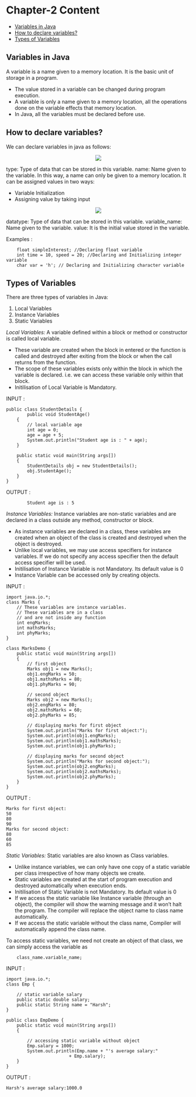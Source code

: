 # Chapter-2 Content 

* [Variables in Java](#Variables-in-Java)
* [How to declare variables?](#How-to-declare-variables?)
* [Types of Variables](#Types-of-Variables)



## Variables in Java

A variable is a name given to a memory location. It is the basic unit of storage in a program.

- The value stored in a variable can be changed during program execution.
- A variable is only a name given to a memory location, all the operations done on the variable effects that memory location.
- In Java, all the variables must be declared before use.


## How to declare variables?

We can declare variables in java as follows:

<p align="center">
  <img src="https://github.com/oilmcut-2020/JavaClass/blob/master/Chapter-2%20Variables/declare-variable.png">
</p>

type: Type of data that can be stored in this variable.
name: Name given to the variable.
In this way, a name can only be given to a memory location. It can be assigned values in two ways:
- Variable Initialization
- Assigning value by taking input

<p align="center">
  <img src="https://github.com/oilmcut-2020/JavaClass/blob/master/Chapter-2%20Variables/init-variable.png">
</p>
 

datatype: Type of data that can be stored in this variable.
variable_name: Name given to the variable.
value: It is the initial value stored in the variable.

Examples :

		float simpleInterest; //Declaring float variable
		int time = 10, speed = 20; //Declaring and Initializing integer variable
		char var = 'h'; // Declaring and Initializing character variable


## Types of Variables		
There are three types of variables in Java:

1) Local Variables
2) Instance Variables
3) Static Variables

*Local Variables:* A variable defined within a block or method or constructor is called local variable.

- These variable are created when the block in entered or the function is called and destroyed after exiting from the block or when the call returns from the function.
- The scope of these variables exists only within the block in which the variable is declared. i.e. we can access these variable only within that block.
- Initilisation of Local Variable is Mandatory.

INPUT :
```
public class StudentDetails { 
		public void StudentAge() 
	{ 
		// local variable age 
		int age = 0; 
		age = age + 5; 
		System.out.println("Student age is : " + age); 
	} 

	public static void main(String args[]) 
	{ 
		StudentDetails obj = new StudentDetails(); 
		obj.StudentAge(); 
	} 
} 
```

OUTPUT :
```
		Student age is : 5
``` 

*Instance Variables:* Instance variables are non-static variables and are declared in a class outside any method, constructor or block.

- As instance variables are declared in a class, these variables are created when an object of the class is created and destroyed when the object is destroyed.
- Unlike local variables, we may use access specifiers for instance variables. If we do not specify any access specifier then the default access specifier will be used.
- Initilisation of Instance Variable is not Mandatory. Its default value is 0
- Instance Variable can be accessed only by creating objects.

INPUT :

```
import java.io.*; 
class Marks { 
	// These variables are instance variables. 
	// These variables are in a class 
	// and are not inside any function 
	int engMarks; 
	int mathsMarks; 
	int phyMarks; 
} 

class MarksDemo { 
	public static void main(String args[]) 
	{ 
		// first object 
		Marks obj1 = new Marks(); 
		obj1.engMarks = 50; 
		obj1.mathsMarks = 80; 
		obj1.phyMarks = 90; 

		// second object 
		Marks obj2 = new Marks(); 
		obj2.engMarks = 80; 
		obj2.mathsMarks = 60; 
		obj2.phyMarks = 85; 

		// displaying marks for first object 
		System.out.println("Marks for first object:"); 
		System.out.println(obj1.engMarks); 
		System.out.println(obj1.mathsMarks); 
		System.out.println(obj1.phyMarks); 

		// displaying marks for second object 
		System.out.println("Marks for second object:"); 
		System.out.println(obj2.engMarks); 
		System.out.println(obj2.mathsMarks); 
		System.out.println(obj2.phyMarks); 
	} 
} 

```

OUTPUT :

```
Marks for first object:
50
80
90
Marks for second object:
80
60
85
```

*Static Variables:* Static variables are also known as Class variables.

- Unlike instance variables, we can only have one copy of a static variable per class irrespective of how many objects we create.
- Static variables are created at the start of program execution and destroyed automatically when execution ends.
- Initilisation of Static Variable is not Mandatory. Its default value is 0
- If we access the static variable like Instance variable (through an object), the compiler will show the warning message and it won’t halt the program. The compiler will replace the object name to class name automatically.
- If we access the static variable without the class name, Compiler will automatically append the class name.


To access static variables, we need not create an object of that class, we can simply access the variable as

		class_name.variable_name;

INPUT :
```
import java.io.*; 
class Emp { 

	// static variable salary 
	public static double salary; 
	public static String name = "Harsh"; 
} 

public class EmpDemo { 
	public static void main(String args[]) 
	{ 

		// accessing static variable without object 
		Emp.salary = 1000; 
		System.out.println(Emp.name + "'s average salary:"
						+ Emp.salary); 
	} 
} 
```

OUTPUT :

```
Harsh's average salary:1000.0
```




